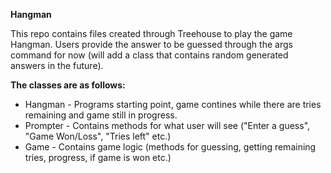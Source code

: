 **Hangman**

This repo contains files created through Treehouse to play the game Hangman. Users provide the answer to be guessed through the args command for now (will add a class that contains random generated answers in the future).

**The classes are as follows:**
* Hangman - Programs starting point, game contines while there are tries remaining and game still in progress.
* Prompter - Contains methods for what user will see ("Enter a guess", "Game Won/Loss", "Tries left" etc.)
* Game - Contains game logic (methods for guessing, getting remaining tries, progress, if game is won etc.)
